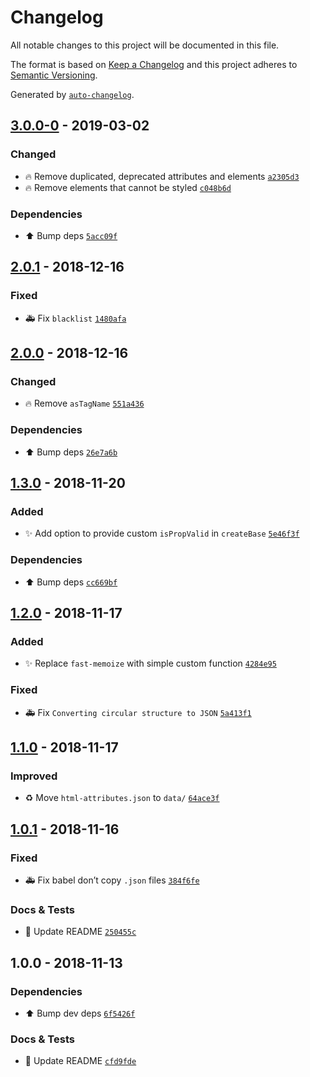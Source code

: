 # Changelog
All notable changes to this project will be documented in this file.

The format is based on [Keep a Changelog](http://keepachangelog.com/en/1.0.0/)
and this project adheres to [Semantic Versioning](http://semver.org/spec/v2.0.0.html).

Generated by [`auto-changelog`](https://github.com/CookPete/auto-changelog).

## [3.0.0-0](https://github.com/exah/react-base-component/compare/2.0.1...3.0.0-0) - 2019-03-02

### Changed

- 🔥 Remove duplicated, deprecated attributes and elements [`a2305d3`](https://github.com/exah/react-base-component/commit/a2305d3090aa418e01a23450f124a5e3ec505519)
- 🔥 Remove elements that cannot be styled [`c048b6d`](https://github.com/exah/react-base-component/commit/c048b6dbaafceab1f0cde0dd162b75aea0a9d6b0)

### Dependencies

- ⬆️ Bump deps [`5acc09f`](https://github.com/exah/react-base-component/commit/5acc09fdb9d737715afa88075c7ed31f30d8a406)

## [2.0.1](https://github.com/exah/react-base-component/compare/2.0.0...2.0.1) - 2018-12-16

### Fixed

- 🚑 Fix `blacklist` [`1480afa`](https://github.com/exah/react-base-component/commit/1480afaa3cf06026493a2870a1165adc5c6a8c5e)

## [2.0.0](https://github.com/exah/react-base-component/compare/1.3.0...2.0.0) - 2018-12-16

### Changed

- 🔥 Remove `asTagName` [`551a436`](https://github.com/exah/react-base-component/commit/551a4365046e12bb6bb47e282bf8ce05b57d7b28)

### Dependencies

- ⬆️ Bump deps [`26e7a6b`](https://github.com/exah/react-base-component/commit/26e7a6b849ca653728a0a9afbf65efb2aac912a2)

## [1.3.0](https://github.com/exah/react-base-component/compare/1.2.0...1.3.0) - 2018-11-20
### Added

- ✨ Add option to provide custom `isPropValid` in `createBase` [`5e46f3f`](https://github.com/exah/react-base-component/commit/5e46f3f50ce0a9b6a330f24490e552a439e437cc)

### Dependencies

- ⬆️ Bump deps [`cc669bf`](https://github.com/exah/react-base-component/commit/cc669bf0988d494d478538189767897285ea28b7)

## [1.2.0](https://github.com/exah/react-base-component/compare/1.1.0...1.2.0) - 2018-11-17
### Added

- ✨ Replace `fast-memoize` with simple custom function [`4284e95`](https://github.com/exah/react-base-component/commit/4284e95534119b014c681e72ffebdbb4f4706101)

### Fixed

- 🚑 Fix `Converting circular structure to JSON` [`5a413f1`](https://github.com/exah/react-base-component/commit/5a413f13187a8844926241a1b56ff334dee94a5a)

## [1.1.0](https://github.com/exah/react-base-component/compare/1.0.1...1.1.0) - 2018-11-17

### Improved

- ♻️ Move `html-attributes.json` to `data/` [`64ace3f`](https://github.com/exah/react-base-component/commit/64ace3f11b7eba3409da2c66f8d12adb407d2467)

## [1.0.1](https://github.com/exah/react-base-component/compare/1.0.0...1.0.1) - 2018-11-16

### Fixed

- 🚑 Fix babel don’t copy `.json` files [`384f6fe`](https://github.com/exah/react-base-component/commit/384f6fe2d187c458c51f918f21b4d43f05551076)

### Docs & Tests

- 📝 Update README [`250455c`](https://github.com/exah/react-base-component/commit/250455cb9151d44cc56a741a71c1e0abed39c821)

## 1.0.0 - 2018-11-13

### Dependencies

- ⬆️ Bump dev deps [`6f5426f`](https://github.com/exah/react-base-component/commit/6f5426f1bf9e2dc114358f6b93bb6896a56f29b5)

### Docs & Tests

- 📝 Update README [`cfd9fde`](https://github.com/exah/react-base-component/commit/cfd9fdeac608764319e6d9fe244362f79db712c3)
